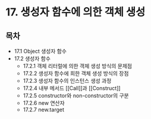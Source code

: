 # 17. 생성자 함수에 의한 객체 생성

## 목차
- 17.1 Object 생성자 함수
- 17.2 생성자 함수
  - 17.2.1 객체 리터럴에 의한 객체 생성 방식의 문제점
  - 17.2.2 생성자 함수에 희한 객체 생성 방식의 장점
  - 17.2.3 생성자 함수의 인스턴스 생성 과정
  - 17.2.4 내부 메서드 [[Call]]과 [[Construct]]
  - 17.2.5 constructor와 non-constructor의 구분
  - 17.2.6 new 연산자
  - 17.2.7 new.target